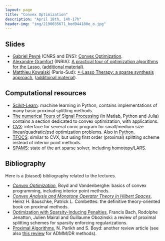 ```yaml
---
layout: page
title: "Convex Optimization"
description: "April 18th, 14h-17h"
header-img: "img/2190035671_bed944180e_o.jpg"
---
```


Slides
----

- [Gabriel Peyré](http://www.gpeyre.com) (CNRS and ENS): [Convex Optimization](../slides/mc04-peyre.pdf).
- [Alexandre Gramfort](http://alexandre.gramfort.net/) (INRIA): [ A practical tour of optimization algorithms for the Lasso](../slides/mc04-gramfort.pdf), ([additional material](../slides/mc04-gramfort.zip)).
- [Matthieu Kowalski](http://webpages.lss.supelec.fr/perso/matthieu.kowalski/) (Paris-Sud): [*-Lasso Therapy: a sparse synthesis approach](../slides/mc04-kowalski.pdf), ([additional material](../slides/mc04-kowalski-additional.pdf)).


Computational resources
----

- [Scikit-Learn](http://scikit-learn.org/): machine learning in Python, contains implementations of many basic proximal splitting methods.
- [The numerical Tours of Signal Processing](http://www.numerical-tours.com) (in Matlab, Python and Julia) contains a section dedicated to convex optimization, with applications.
- [CVX](http://www.cgal.org/): interface for several conic program for small/medium size linear/quadratic/psd optimization problems. Also in [Python](http://www.cvxpy.org/en/latest/).
- [TFOCS](http://cvxr.com/tfocs/): similar to CVX, but using first order (proximal) splitting scheme instead of interior point methods.
- [SPAMS](http://spams-devel.gforge.inria.fr/): state of the art sparse solver, including homotopy/LARS.

Bibliography
----

Here is a (biased) bibliography related to the lectures.

- [_Convex Optimization_](http://stanford.edu/~boyd/cvxbook/), Boyd and Vandenberghe: basics of convex programming, including interior point methods.
- [_Convex Analysis and Monotone Operator Theory in Hilbert Spaces_](https://link.springer.com/book/10.1007%2F978-1-4419-9467-7), Heinz H. Bauschke, Patrick L. Combettes: the definitive theory-oriented book on proximal methods.
- [Optimization with Sparsity-Inducing Penalties](http://lear.inrialpes.fr/people/mairal/resources/pdf/ftml.pdf), Francis Bach, Rodolphe Jenatton, Julien Mairal and Guillaume Obozinski: a review of proximal splitting schemes for sparsity enforcing regularizations.
- [Proximal Algorithms](http://stanford.edu/~boyd/papers/prox_algs.html), N. Parikh and S. Boyd: another review article (see also [this review](http://stanford.edu/~boyd/papers/admm_distr_stats.html) for ADMM/DR methods).
